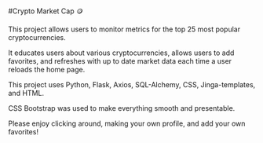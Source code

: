 
#Crypto Market Cap :coin:

This project allows users to monitor metrics for the top 25 most popular cryptocurrencies.

It educates users about various cryptocurrencies, allows users to add favorites, and refreshes with up to date market data each time a user reloads the home page. 

This project uses Python, Flask, Axios, SQL-Alchemy, CSS, Jinga-templates, and HTML. 

CSS Bootstrap was used to make everything smooth and presentable. 

Please enjoy clicking around, making your own profile, and add your own favorites!